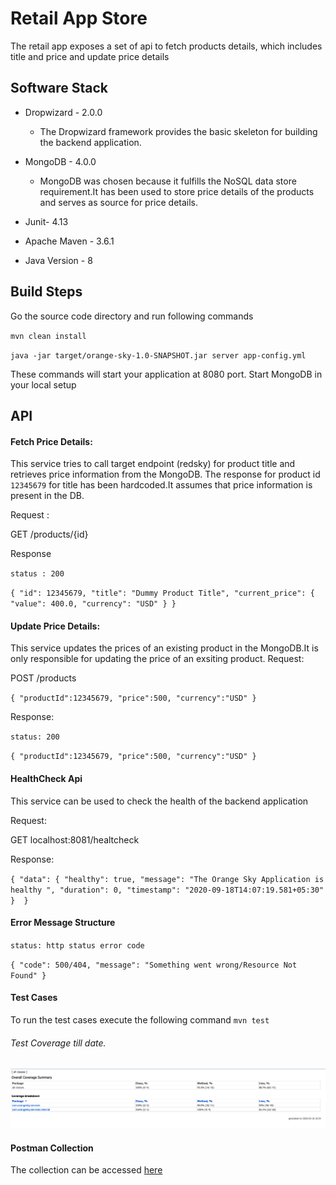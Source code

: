 # Retail App Store
The retail app exposes a set of api to fetch products details, which includes title
and price and update price details

## Software Stack
* Dropwizard - 2.0.0
  - The Dropwizard framework provides the basic skeleton for building the backend application.
* MongoDB - 4.0.0
  - MongoDB was chosen because it fulfills the NoSQL data store requirement.It has been used to store price details of the products and serves as source for price details.

* Junit- 4.13
* Apache Maven - 3.6.1
* Java Version - 8

## Build Steps
Go the source code directory and run following commands

`mvn clean install`

`java -jar target/orange-sky-1.0-SNAPSHOT.jar server app-config.yml`

These commands will start your application at 8080 port.
Start MongoDB in your local setup

## API
#### Fetch Price Details:
This service tries to call target endpoint (redsky) for product title and retrieves price information from the MongoDB.
The response for product id `12345679` for title has been hardcoded.It assumes that price information is present in the DB.  

Request :

GET /products/{id}

Response

`status : 200`

`{
    "id": 12345679,
    "title": "Dummy Product Title",
    "current_price": {
        "value": 400.0,
        "currency": "USD"
    }
}`

#### Update Price Details:
This service updates the prices of an existing product in the MongoDB.It is only responsible for updating the price of an exsiting product.
Request:

POST /products

`{
     "productId":12345679,
     "price":500,
     "currency":"USD"
 }`
 
Response:

`status: 200`

`{
     "productId":12345679,
     "price":500,
     "currency":"USD"
 }`

#### HealthCheck Api

This service can be used to check the health of the backend application

Request:

GET localhost:8081/healtcheck

Response:

`{
     "data": {
         "healthy": true,
         "message": "The Orange Sky Application is healthy ",
         "duration": 0,
         "timestamp": "2020-09-18T14:07:19.581+05:30"
     } 
}`
 
#### Error Message Structure
`status: http status error code`

`{
     "code": 500/404,
     "message": "Something went wrong/Resource Not Found"
 }`
 
 
 #### Test Cases
 To run the test cases execute the following command
 `mvn test`
 
 ###### Test Coverage till date.
 ![](test-coverage/testcoverage.png)
 
 #### Postman Collection
 The collection can be accessed [here](https://www.getpostman.com/collections/d260e0bfae44b349fbd7)






